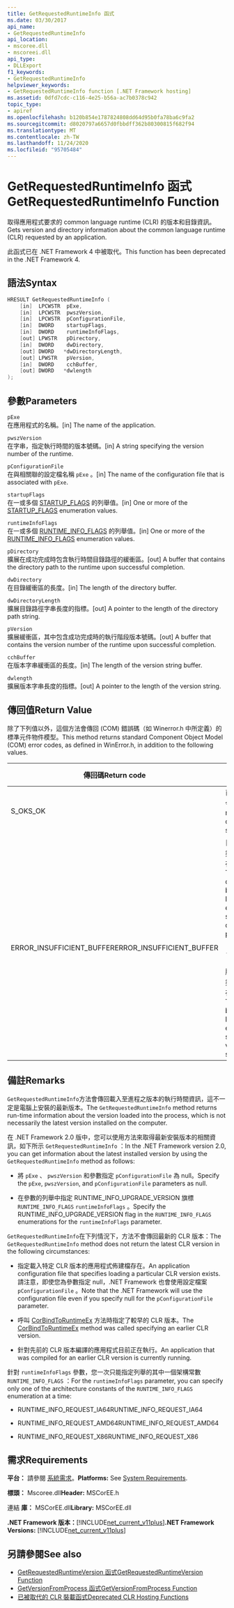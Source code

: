 ```yaml
---
title: GetRequestedRuntimeInfo 函式
ms.date: 03/30/2017
api_name:
- GetRequestedRuntimeInfo
api_location:
- mscoree.dll
- mscoreei.dll
api_type:
- DLLExport
f1_keywords:
- GetRequestedRuntimeInfo
helpviewer_keywords:
- GetRequestedRuntimeInfo function [.NET Framework hosting]
ms.assetid: 0dfd7cdc-c116-4e25-b56a-ac7b0378c942
topic_type:
- apiref
ms.openlocfilehash: b120b854e1787824808dd64d95b0fa78ba6c9fa2
ms.sourcegitcommit: d8020797a6657d0fbbdff362b80300815f682f94
ms.translationtype: MT
ms.contentlocale: zh-TW
ms.lasthandoff: 11/24/2020
ms.locfileid: "95705484"
---
```

# <a name="getrequestedruntimeinfo-function"></a><span data-ttu-id="9cb12-102">GetRequestedRuntimeInfo 函式</span><span class="sxs-lookup"><span data-stu-id="9cb12-102">GetRequestedRuntimeInfo Function</span></span>

<span data-ttu-id="9cb12-103">取得應用程式要求的 common language runtime (CLR) 的版本和目錄資訊。</span><span class="sxs-lookup"><span data-stu-id="9cb12-103">Gets version and directory information about the common language runtime (CLR) requested by an application.</span></span>  
  
 <span data-ttu-id="9cb12-104">此函式已在 .NET Framework 4 中被取代。</span><span class="sxs-lookup"><span data-stu-id="9cb12-104">This function has been deprecated in the .NET Framework 4.</span></span>  
  
## <a name="syntax"></a><span data-ttu-id="9cb12-105">語法</span><span class="sxs-lookup"><span data-stu-id="9cb12-105">Syntax</span></span>  
  
```cpp  
HRESULT GetRequestedRuntimeInfo (  
    [in]  LPCWSTR  pExe,
    [in]  LPCWSTR  pwszVersion,
    [in]  LPCWSTR  pConfigurationFile,
    [in]  DWORD    startupFlags,
    [in]  DWORD    runtimeInfoFlags,
    [out] LPWSTR   pDirectory,
    [in]  DWORD    dwDirectory,
    [out] DWORD   *dwDirectoryLength,
    [out] LPWSTR   pVersion,
    [in]  DWORD    cchBuffer,
    [out] DWORD   *dwlength  
);  
```  
  
## <a name="parameters"></a><span data-ttu-id="9cb12-106">參數</span><span class="sxs-lookup"><span data-stu-id="9cb12-106">Parameters</span></span>  

 `pExe`  
 <span data-ttu-id="9cb12-107">在應用程式的名稱。</span><span class="sxs-lookup"><span data-stu-id="9cb12-107">[in] The name of the application.</span></span>  
  
 `pwszVersion`  
 <span data-ttu-id="9cb12-108">在字串，指定執行時間的版本號碼。</span><span class="sxs-lookup"><span data-stu-id="9cb12-108">[in] A string specifying the version number of the runtime.</span></span>  
  
 `pConfigurationFile`  
 <span data-ttu-id="9cb12-109">在與相關聯的設定檔名稱 `pExe` 。</span><span class="sxs-lookup"><span data-stu-id="9cb12-109">[in] The name of the configuration file that is associated with `pExe`.</span></span>  
  
 `startupFlags`  
 <span data-ttu-id="9cb12-110">在一或多個 [STARTUP_FLAGS](startup-flags-enumeration.md) 的列舉值。</span><span class="sxs-lookup"><span data-stu-id="9cb12-110">[in] One or more of the [STARTUP_FLAGS](startup-flags-enumeration.md) enumeration values.</span></span>  
  
 `runtimeInfoFlags`  
 <span data-ttu-id="9cb12-111">在一或多個 [RUNTIME_INFO_FLAGS](runtime-info-flags-enumeration.md) 的列舉值。</span><span class="sxs-lookup"><span data-stu-id="9cb12-111">[in] One or more of the [RUNTIME_INFO_FLAGS](runtime-info-flags-enumeration.md) enumeration values.</span></span>  
  
 `pDirectory`  
 <span data-ttu-id="9cb12-112">擴展在成功完成時包含執行時間目錄路徑的緩衝區。</span><span class="sxs-lookup"><span data-stu-id="9cb12-112">[out] A buffer that contains the directory path to the runtime upon successful completion.</span></span>  
  
 `dwDirectory`  
 <span data-ttu-id="9cb12-113">在目錄緩衝區的長度。</span><span class="sxs-lookup"><span data-stu-id="9cb12-113">[in] The length of the directory buffer.</span></span>  
  
 `dwDirectoryLength`  
 <span data-ttu-id="9cb12-114">擴展目錄路徑字串長度的指標。</span><span class="sxs-lookup"><span data-stu-id="9cb12-114">[out] A pointer to the length of the directory path string.</span></span>  
  
 `pVersion`  
 <span data-ttu-id="9cb12-115">擴展緩衝區，其中包含成功完成時的執行階段版本號碼。</span><span class="sxs-lookup"><span data-stu-id="9cb12-115">[out] A buffer that contains the version number of the runtime upon successful completion.</span></span>  
  
 `cchBuffer`  
 <span data-ttu-id="9cb12-116">在版本字串緩衝區的長度。</span><span class="sxs-lookup"><span data-stu-id="9cb12-116">[in] The length of the version string buffer.</span></span>  
  
 `dwlength`  
 <span data-ttu-id="9cb12-117">擴展版本字串長度的指標。</span><span class="sxs-lookup"><span data-stu-id="9cb12-117">[out] A pointer to the length of the version string.</span></span>  
  
## <a name="return-value"></a><span data-ttu-id="9cb12-118">傳回值</span><span class="sxs-lookup"><span data-stu-id="9cb12-118">Return Value</span></span>  

 <span data-ttu-id="9cb12-119">除了下列值以外，這個方法會傳回 (COM) 錯誤碼（如 Winerror.h 中所定義）的標準元件物件模型。</span><span class="sxs-lookup"><span data-stu-id="9cb12-119">This method returns standard Component Object Model (COM) error codes, as defined in WinError.h, in addition to the following values.</span></span>  
  
|<span data-ttu-id="9cb12-120">傳回碼</span><span class="sxs-lookup"><span data-stu-id="9cb12-120">Return code</span></span>|<span data-ttu-id="9cb12-121">描述</span><span class="sxs-lookup"><span data-stu-id="9cb12-121">Description</span></span>|  
|-----------------|-----------------|  
|<span data-ttu-id="9cb12-122">S_OK</span><span class="sxs-lookup"><span data-stu-id="9cb12-122">S_OK</span></span>|<span data-ttu-id="9cb12-123">已成功完成命令。</span><span class="sxs-lookup"><span data-stu-id="9cb12-123">The method completed successfully.</span></span>|  
|<span data-ttu-id="9cb12-124">ERROR_INSUFFICIENT_BUFFER</span><span class="sxs-lookup"><span data-stu-id="9cb12-124">ERROR_INSUFFICIENT_BUFFER</span></span>|<span data-ttu-id="9cb12-125">目錄緩衝區不夠大，無法儲存目錄路徑。</span><span class="sxs-lookup"><span data-stu-id="9cb12-125">The directory buffer is not large enough to store the directory path.</span></span><br /><br /> <span data-ttu-id="9cb12-126">- 或 -</span><span class="sxs-lookup"><span data-stu-id="9cb12-126">- or -</span></span><br /><br /> <span data-ttu-id="9cb12-127">版本緩衝區不夠大，無法儲存版本字串。</span><span class="sxs-lookup"><span data-stu-id="9cb12-127">The version buffer is not large enough to store the version string.</span></span>|  
  
## <a name="remarks"></a><span data-ttu-id="9cb12-128">備註</span><span class="sxs-lookup"><span data-stu-id="9cb12-128">Remarks</span></span>  

 <span data-ttu-id="9cb12-129">`GetRequestedRuntimeInfo`方法會傳回載入至進程之版本的執行時間資訊，這不一定是電腦上安裝的最新版本。</span><span class="sxs-lookup"><span data-stu-id="9cb12-129">The `GetRequestedRuntimeInfo` method returns run-time information about the version loaded into the process, which is not necessarily the latest version installed on the computer.</span></span>  
  
 <span data-ttu-id="9cb12-130">在 .NET Framework 2.0 版中，您可以使用方法來取得最新安裝版本的相關資訊，如下所示 `GetRequestedRuntimeInfo` ：</span><span class="sxs-lookup"><span data-stu-id="9cb12-130">In the .NET Framework version 2.0, you can get information about the latest installed version by using the `GetRequestedRuntimeInfo` method as follows:</span></span>  
  
- <span data-ttu-id="9cb12-131">將 `pExe` 、 `pwszVersion` 和參數指定 `pConfigurationFile` 為 null。</span><span class="sxs-lookup"><span data-stu-id="9cb12-131">Specify the `pExe`, `pwszVersion`, and `pConfigurationFile` parameters as null.</span></span>  
  
- <span data-ttu-id="9cb12-132">在參數的列舉中指定 RUNTIME_INFO_UPGRADE_VERSION 旗標 `RUNTIME_INFO_FLAGS` `runtimeInfoFlags` 。</span><span class="sxs-lookup"><span data-stu-id="9cb12-132">Specify the RUNTIME_INFO_UPGRADE_VERSION flag in the `RUNTIME_INFO_FLAGS` enumerations for the `runtimeInfoFlags` parameter.</span></span>  
  
 <span data-ttu-id="9cb12-133">`GetRequestedRuntimeInfo`在下列情況下，方法不會傳回最新的 CLR 版本：</span><span class="sxs-lookup"><span data-stu-id="9cb12-133">The `GetRequestedRuntimeInfo` method does not return the latest CLR version in the following circumstances:</span></span>  
  
- <span data-ttu-id="9cb12-134">指定載入特定 CLR 版本的應用程式佈建檔存在。</span><span class="sxs-lookup"><span data-stu-id="9cb12-134">An application configuration file that specifies loading a particular CLR version exists.</span></span> <span data-ttu-id="9cb12-135">請注意，即使您為參數指定 null，.NET Framework 也會使用設定檔案 `pConfigurationFile` 。</span><span class="sxs-lookup"><span data-stu-id="9cb12-135">Note that the .NET Framework will use the configuration file even if you specify null for the `pConfigurationFile` parameter.</span></span>  
  
- <span data-ttu-id="9cb12-136">呼叫 [CorBindToRuntimeEx](corbindtoruntimeex-function.md) 方法時指定了較早的 CLR 版本。</span><span class="sxs-lookup"><span data-stu-id="9cb12-136">The [CorBindToRuntimeEx](corbindtoruntimeex-function.md) method was called specifying an earlier CLR version.</span></span>  
  
- <span data-ttu-id="9cb12-137">針對先前的 CLR 版本編譯的應用程式目前正在執行。</span><span class="sxs-lookup"><span data-stu-id="9cb12-137">An application that was compiled for an earlier CLR version is currently running.</span></span>  
  
 <span data-ttu-id="9cb12-138">針對 `runtimeInfoFlags` 參數，您一次只能指定列舉的其中一個架構常數 `RUNTIME_INFO_FLAGS` ：</span><span class="sxs-lookup"><span data-stu-id="9cb12-138">For the `runtimeInfoFlags` parameter, you can specify only one of the architecture constants of the `RUNTIME_INFO_FLAGS` enumeration at a time:</span></span>  
  
- <span data-ttu-id="9cb12-139">RUNTIME_INFO_REQUEST_IA64</span><span class="sxs-lookup"><span data-stu-id="9cb12-139">RUNTIME_INFO_REQUEST_IA64</span></span>  
  
- <span data-ttu-id="9cb12-140">RUNTIME_INFO_REQUEST_AMD64</span><span class="sxs-lookup"><span data-stu-id="9cb12-140">RUNTIME_INFO_REQUEST_AMD64</span></span>  
  
- <span data-ttu-id="9cb12-141">RUNTIME_INFO_REQUEST_X86</span><span class="sxs-lookup"><span data-stu-id="9cb12-141">RUNTIME_INFO_REQUEST_X86</span></span>  
  
## <a name="requirements"></a><span data-ttu-id="9cb12-142">需求</span><span class="sxs-lookup"><span data-stu-id="9cb12-142">Requirements</span></span>  

 <span data-ttu-id="9cb12-143">**平台：** 請參閱 [系統需求](../../get-started/system-requirements.md)。</span><span class="sxs-lookup"><span data-stu-id="9cb12-143">**Platforms:** See [System Requirements](../../get-started/system-requirements.md).</span></span>  
  
 <span data-ttu-id="9cb12-144">**標頭：** Mscoree.dll</span><span class="sxs-lookup"><span data-stu-id="9cb12-144">**Header:** MSCorEE.h</span></span>  
  
 <span data-ttu-id="9cb12-145">連結 **庫：** MSCorEE.dll</span><span class="sxs-lookup"><span data-stu-id="9cb12-145">**Library:** MSCorEE.dll</span></span>  
  
 <span data-ttu-id="9cb12-146">**.NET Framework 版本：**[!INCLUDE[net_current_v11plus](../../../../includes/net-current-v11plus-md.md)]</span><span class="sxs-lookup"><span data-stu-id="9cb12-146">**.NET Framework Versions:** [!INCLUDE[net_current_v11plus](../../../../includes/net-current-v11plus-md.md)]</span></span>  
  
## <a name="see-also"></a><span data-ttu-id="9cb12-147">另請參閱</span><span class="sxs-lookup"><span data-stu-id="9cb12-147">See also</span></span>

- [<span data-ttu-id="9cb12-148">GetRequestedRuntimeVersion 函式</span><span class="sxs-lookup"><span data-stu-id="9cb12-148">GetRequestedRuntimeVersion Function</span></span>](getrequestedruntimeversion-function.md)
- [<span data-ttu-id="9cb12-149">GetVersionFromProcess 函式</span><span class="sxs-lookup"><span data-stu-id="9cb12-149">GetVersionFromProcess Function</span></span>](getversionfromprocess-function.md)
- [<span data-ttu-id="9cb12-150">已被取代的 CLR 裝載函式</span><span class="sxs-lookup"><span data-stu-id="9cb12-150">Deprecated CLR Hosting Functions</span></span>](deprecated-clr-hosting-functions.md)
